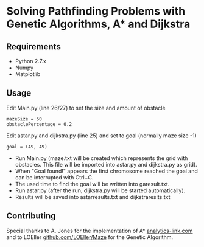 # Solving Pathfinding Problems with Genetic Algorithms, A* and Dijkstra

## Requirements
* Python 2.7.x
* Numpy
* Matplotlib

## Usage
Edit Main.py (line 26/27) to set the size and amount of obstacle
```
mazeSize = 50
obstaclePercentage = 0.2
```
Edit astar.py and dijkstra.py (line 25) and set to goal (normally maze size -1)
```
goal = (49, 49)
```
* Run Main.py (maze.txt will be created which represents the grid with obstacles. This file will be imported into astar.py and dijkstra.py as grid).
* When "Goal found!" appears the first chromosome reached the goal and can be interrupted with Ctrl+C.
* The used time to find the goal will be written into garesult.txt.
* Run astar.py (after the run, dijkstra.py will be started automatically).
* Results will be saved into astarresults.txt and dijkstrareslts.txt

## Contributing
Special thanks to A. Jones for the implementation of A* [analytics-link.com](https://www.analytics-link.com/single-post/2018/09/14/Applying-the-A-Path-Finding-Algorithm-in-Python-Part-1-2D-square-grid) and to LOEller [github.com/LOEller/Maze](https://github.com/LOEller/Maze) for the Genetic Algorithm.
